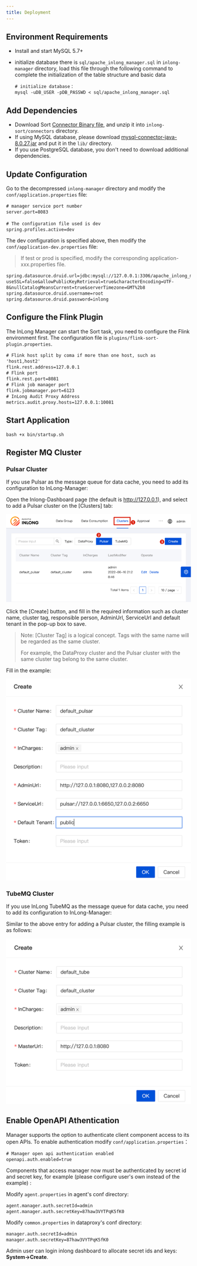 ```yaml
---
title: Deployment
---
```


## Environment Requirements

- Install and start MySQL 5.7+
- initialize database
  there is `sql/apache_inlong_manager.sql` in `inlong-manager` directory, load this file through the
  following command to complete the initialization of the table structure and basic data

  ```shell
  # initialize database：
  mysql -uDB_USER -pDB_PASSWD < sql/apache_inlong_manager.sql
  ```

## Add Dependencies
- Download Sort [Connector Binary file](https://inlong.apache.org/download/main), and unzip it into `inlong-sort/connectors` directory.
- If using MySQL database, please download [mysql-connector-java-8.0.27.jar](https://repo1.maven.org/maven2/mysql/mysql-connector-java/8.0.27/mysql-connector-java-8.0.27.jar) and put it in the `lib/` directory.
- If you use PostgreSQL database, you don't need to download additional dependencies.

## Update Configuration

Go to the decompressed `inlong-manager` directory and modify the `conf/application.properties` file:

```properties
# manager service port number
server.port=8083

# The configuration file used is dev
spring.profiles.active=dev
```

The dev configuration is specified above, then modify the `conf/application-dev.properties` file:
> If test or prod is specified, modify the corresponding application-xxx.properties file.

```properties
spring.datasource.druid.url=jdbc:mysql://127.0.0.1:3306/apache_inlong_manager?useSSL=false&allowPublicKeyRetrieval=true&characterEncoding=UTF-8&nullCatalogMeansCurrent=true&serverTimezone=GMT%2b8
spring.datasource.druid.username=root
spring.datasource.druid.password=inlong
```

## Configure the Flink Plugin

The InLong Manager can start the Sort task, you need to configure the Flink environment first. The configuration file is `plugins/flink-sort-plugin.properties`.

```properties
# Flink host split by coma if more than one host, such as 'host1,host2'
flink.rest.address=127.0.0.1
# Flink port
flink.rest.port=8081
# Flink job manager port
flink.jobmanager.port=6123
# InLong Audit Proxy Address
metrics.audit.proxy.hosts=127.0.0.1:10081
```

## Start Application

```shell
bash +x bin/startup.sh
```

## Register MQ Cluster

### Pulsar Cluster

If you use Pulsar as the message queue for data cache, you need to add its configuration to InLong-Manager:

Open the Inlong-Dashboard page (the default is <http://127.0.0.1>), and select to add a Pulsar cluster on the [Clusters] tab:

![](img/pulsar_cluster.png)

Click the [Create] button, and fill in the required information such as cluster name, cluster tag, responsible person, AdminUrl, ServiceUrl and default tenant in the pop-up box to save.

> Note: [Cluster Tag] is a logical concept. Tags with the same name will be regarded as the same cluster.
>
> For example, the DataProxy cluster and the Pulsar cluster with the same cluster tag belong to the same cluster.

Fill in the example:

![](img/pulsar_cluster_save.png)

### TubeMQ Cluster

If you use InLong TubeMQ as the message queue for data cache, you need to add its configuration to InLong-Manager:

Similar to the above entry for adding a Pulsar cluster, the filling example is as follows:

![](img/tube_cluster_save.png)

## Enable OpenAPI Athentication

Manager supports the option to authenticate client component access to its open APIs. To enable authentication modify `conf/application.properties`：

```properties
# Manager open api authentication enabled
openapi.auth.enabled=true
```

Components that access manager now must be authenticated by secret id and secret key, for example (please configure user's own instead of the example) :

Modify `agent.properties` in agent's conf directory:
```properties
agent.manager.auth.secretId=admin
agent.manager.auth.secretKey=87haw3VYTPqK5fK0
```

Modify `common.properties` in dataproxy's conf directory:
```properties
manager.auth.secretId=admin
manager.auth.secretKey=87haw3VYTPqK5fK0
```

Admin user can login inlong dashboard to allocate secret ids and keys: **System->Create**.

